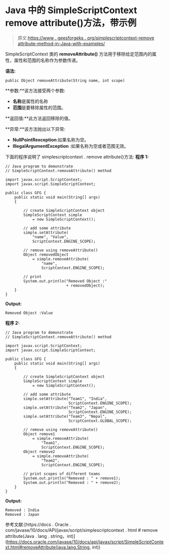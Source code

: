 # Java 中的 SimpleScriptContext remove attribute()方法，带示例

> 原文:[https://www . geesforgeks . org/simplescriptcontext-remove attribute-method-in-Java-with-examples/](https://www.geeksforgeeks.org/simplescriptcontext-removeattribute-method-in-java-with-examples/)

SimpleScriptContext 类的 **removeAttribute()** 方法用于移除给定范围内的属性，属性和范围的名称作为参数传递。

**语法:**

```
public Object removeAttribute(String name, int scope)

```

**参数:**该方法接受两个参数:

*   **名称**是属性的名称
*   **范围**是要移除属性的范围。

**返回值:**此方法返回移除的值。

**异常:**该方法抛出以下异常:

*   **NullPointRexception**:如果名称为空。
*   **IllegalArgumentException** :如果名称为空或者范围无效。

下面的程序说明了 simplescriptcontext . remove attribute()方法:
**程序 1:**

```
// Java program to demonstrate
// SimpleScriptContext.removeAttribute() method

import javax.script.ScriptContext;
import javax.script.SimpleScriptContext;

public class GFG {
    public static void main(String[] args)
    {

        // create SimpleScriptContext object
        SimpleScriptContext simple
            = new SimpleScriptContext();

        // add some attribute
        simple.setAttribute(
            "name", "Value",
            ScriptContext.ENGINE_SCOPE);

        // remove using removeAttribute()
        Object removedObject
            = simple.removeAttribute(
                "name",
                ScriptContext.ENGINE_SCOPE);

        // print
        System.out.println("Removed Object :"
                           + removedObject);
    }
}
```

**Output:**

```
Removed Object :Value

```

**程序 2:**

```
// Java program to demonstrate
// SimpleScriptContext.removeAttribute() method

import javax.script.ScriptContext;
import javax.script.SimpleScriptContext;

public class GFG {
    public static void main(String[] args)
    {

        // create SimpleScriptContext object
        SimpleScriptContext simple
            = new SimpleScriptContext();

        // add some attribute
        simple.setAttribute("Team1", "India",
                            ScriptContext.ENGINE_SCOPE);
        simple.setAttribute("Team2", "Japan",
                            ScriptContext.ENGINE_SCOPE);
        simple.setAttribute("Team3", "Nepal",
                            ScriptContext.GLOBAL_SCOPE);

        // remove using removeAttribute()
        Object remove1
            = simple.removeAttribute(
                "Team1",
                ScriptContext.ENGINE_SCOPE);
        Object remove2
            = simple.removeAttribute(
                "Team2",
                ScriptContext.ENGINE_SCOPE);

        // print scopes of different teams
        System.out.println("Removed : " + remove1);
        System.out.println("Removed : " + remove2);
    }
}
```

**Output:**

```
Removed : India
Removed : Japan

```

参考文献:[https://docs . Oracle . com/javase/10/docs/API/javax/script/simplescriptcontext . html # remove attribute(Java . lang . string，int)](https://docs.oracle.com/javase/10/docs/api/javax/script/SimpleScriptContext.html#removeAttribute(java.lang.String, int))